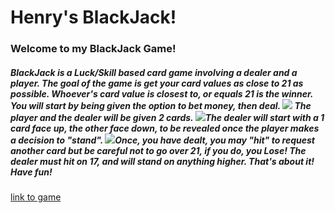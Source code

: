 # Henry's BlackJack!
### Welcome to my BlackJack Game!
##### BlackJack is a Luck/Skill based card game involving a dealer and a player. The goal of the game is get your card values as close to 21 as possible. Whoever's card value is closest to, or equals 21 is the winner. You will start by being given the option to bet money, then deal.  ![](https://i.imgur.com/EDcsFvo.png) The player and the dealer will be given 2 cards. ![](https://i.imgur.com/VqJOZ7t.png)The dealer will start with a 1 card face up, the other face down, to be revealed once the player makes a decision to "stand". ![](https://i.imgur.com/9w7Bt1v.png)Once, you have dealt, you may "hit" to request another card but be careful not to go over 21, if you do, you Lose!  The dealer must hit on 17, and will stand on anything higher. That's about it! Have fun!

[link to game](https://henrygillard.github.io/BlackJackGame/)